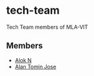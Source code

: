 # tech-team
Tech Team members of MLA-VIT

## Members

* [Alok N](https://github.com/mintbomb27)
* [Alan Tomin Jose](https://github.com/AlanTominJose)
